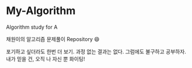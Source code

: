 # My-Algorithm
Algorithm study for A

채원이의 알고리즘 문제풀이 Repository :smile:

포기하고 싶더라도 한번 더 보기.
과정 없는 결과는 없다.
그럼에도 불구하고 공부하자.
내가 믿을 건, 오직 나 자신 뿐
화이팅!
